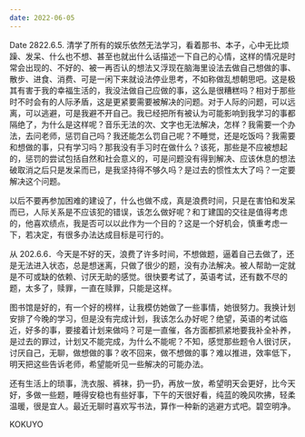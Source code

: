 ```yaml
---
date: 2022-06-05
---
```


Date
2822.6.5.
清学了所有的娱乐依然无法学习，看着那书、本子，心中无比烦躁、发呆、什么也不想、甚至也就出什么话描述一下自己的心情，这样的情况是时常会出现的、不好的、被一再否认的想法又浮现在脑海里设法去做自己想做的事、散步、进食、消费、可是一闲下来就设法停业思考，不如称做乱想朝思吧。这是极其有害于我的幸福生活的，我没法做自己应做的事，这么是很糟糕吗？相对于那些时不时会有的人际矛盾，这是更紧要需要被解决的问题。对于人际的问题，可以远离，可以逃避，可是我避不开自己。我已经把所有被认为可能影响到我学习的事都隔绝了，为什么是这样呢？音乐无法的次、文字也无法解决，怎样？我需要一个办法，去问老师，惩罚自己吗？我还能怎么罚自己呢？不睡觉，还是吃饭吗？我需要和想做的事，只有学习吗？那我没有手习时在做什么？该死，那些是不应被想起的，惩罚的尝试包括自然和社会意义的，可是问题没有得到解决、应该休息的想法破取消之后只是发呆而已，是我坚持得不够久吗？是过去的惯性太大了吗？一定要解决这个问题。

以后不要再参加困难的建设了，什么也做不成，真是浪费时间，只是在害怕和发呆而已，人际关系是不应该犯的错误，该怎么做好呢？和丁建国的交往是值得考虑的，他喜欢绩点，我是否可以以此作为一个目的？这是一个好机会，慎重考虑一下，若决定，有很多办法达成目标是可行的。

从 202.6.6．今天是不好的天，浪费了许多时间，不想做题，逼着自己去做了，还是无法进入状态，总是想迷离，只做了很少的题，没有办法解决。被人帮助一定就是不可或缺的依赖、讨厌无助的感觉。很快要考试了，英语考试，还有数不尽的题，太多了，赎罪，一直在赎罪，只能是这样。

图书馆是好的，有一个好的榜样，让我模仿她做了一些事情，她很努力。我换计划安排了今晚的学习，但是没有完成计划，我该怎么办好呢？绝望，英语的考试临近，好多的事，要接着计划来做吗？可是一直催，各方面都抓紧地要我补全补养，是过去的罪过，计划又不能完成，为什么不能呢？不知，感觉那些题令人很讨厌，讨厌自己，无聊，做想做的事？收不回来，做不想做的事？难以推进，效率低下，明天把这些告诉老师，希望能听见一些解决的可能办法。

还有生活上的琐事，洗衣服、裤袜，扔一扔，再放一放，希望明天会更好，比今天好，多做一些题，睡得安稳也有些好事，下午的天很好看，纯蓝的晚风吹拂，轻柔温暖，很是宜人。最近无聊时喜欢写书法，算作一种新的逃避方式吧。碧空明净。

KOKUYO
